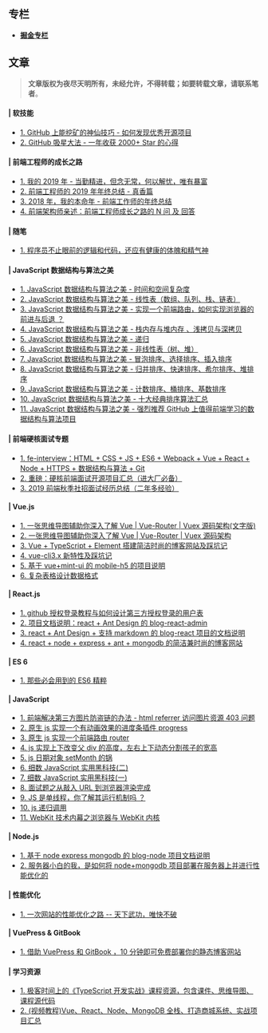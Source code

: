
<!-- ## 分类

- [JavaScript 数据结构与算法之美](https://github.com/biaochenxuying/blog/projects/10)
- [JavaScript](https://github.com/biaochenxuying/blog/projects/4)
- [Vue.js](https://github.com/biaochenxuying/blog/projects/3)
- [ES 6](https://github.com/biaochenxuying/blog/projects/2)
- [React.js](https://github.com/biaochenxuying/blog/projects/5)
- [Node.js](https://github.com/biaochenxuying/blog/projects/7)
- [MongoDB](https://github.com/biaochenxuying/blog/projects/5)
- [软技能](https://github.com/biaochenxuying/blog/projects/11)
- [硬核面试专题](https://github.com/biaochenxuying/blog/projects/12)
- [前端工程师成长之路](https://github.com/biaochenxuying/blog/projects/14)
- [半小时硬核理财入门](https://github.com/biaochenxuying/blog/projects/9)
- [随笔](https://github.com/biaochenxuying/blog/projects/5) -->

## 专栏

- [**掘金专栏**](https://juejin.im/user/591d6b4d0ce463006926ae40)

<!-- ## 服务器

优惠消息：[阿里服务器低于 1 折、89/年、229/3年，比学生机还便宜](https://www.aliyun.com/minisite/goods?userCode=g6evk7n0&share_source=copy_link)，通过些链接购买就是最便宜的。

笔者觉得每个开发者都应该拥有自己的网站和服务器，这可是很酷的事情，学习 Linux、跑跑脚本、建站、搭博客、搭建个项目给面试官看也香，对找工作和面试都加分，还可以熟悉技术栈。

不知道如何使用服务器？可以看看我写的文章：[服务器小白的我,是如何将 node+mongodb 项目部署在服务器上并进行性能优化的](https://juejin.im/post/5bfb4ce46fb9a049a81efd2e) -->


## 文章


> **文章版权为夜尽天明所有，未经允许，不得转载；如要转载文章，请联系笔者**。

#### | 软技能

- [1. GitHub 上能挖矿的神仙技巧 - 如何发现优秀开源项目](https://github.com/biaochenxuying/blog/issues/45)
- [2. GitHub 吸星大法 - 一年收获 2000+ Star 的心得](https://github.com/biaochenxuying/blog/issues/49)

#### | 前端工程师的成长之路

- [1. 我的 2019 年 - 当勤精进，但念无常，何以解忧，唯有暴富](https://github.com/biaochenxuying/blog/issues/55)
- [2. 前端工程师的 2019 年年终总结 - 真香篇](https://github.com/biaochenxuying/blog/issues/54)
- [3. 2018 年，我的本命年 - 前端工作师的年终总结](https://github.com/biaochenxuying/blog/issues/19)
- [4. 前端架构师亲述：前端工程师成长之路的 N 问 及 回答](https://github.com/biaochenxuying/blog/issues/33)


#### | 随笔

- [1. 程序员不止眼前的逻辑和代码，还应有健康的体魄和精气神](https://github.com/biaochenxuying/blog/issues/6)


#### | JavaScript 数据结构与算法之美

- [1. JavaScript 数据结构与算法之美 - 时间和空间复杂度](https://github.com/biaochenxuying/blog/issues/29)
- [2. JavaScript 数据结构与算法之美 - 线性表（数组、队列、栈、链表）](https://github.com/biaochenxuying/blog/issues/34)
- [3. JavaScript 数据结构与算法之美 - 实现一个前端路由，如何实现浏览器的前进与后退 ？](https://github.com/biaochenxuying/blog/issues/30)
- [4. JavaScript 数据结构与算法之美 - 栈内存与堆内存 、浅拷贝与深拷贝](https://github.com/biaochenxuying/blog/issues/35)
- [5. JavaScript 数据结构与算法之美 - 递归](https://github.com/biaochenxuying/blog/issues/36)
- [6. JavaScript 数据结构与算法之美 - 非线性表（树、堆）](https://github.com/biaochenxuying/blog/issues/37)
- [7. JavaScript 数据结构与算法之美 - 冒泡排序、选择排序、插入排序](https://github.com/biaochenxuying/blog/issues/39)
- [8. JavaScript 数据结构与算法之美 - 归并排序、快速排序、希尔排序、堆排序](https://github.com/biaochenxuying/blog/issues/40) 
- [9. JavaScript 数据结构与算法之美 - 计数排序、桶排序、基数排序](https://github.com/biaochenxuying/blog/issues/41) 
- [10. JavaScript 数据结构与算法之美 - 十大经典排序算法汇总](https://github.com/biaochenxuying/blog/issues/42) 
- [11. JavaScript 数据结构与算法之美 - 强烈推荐 GitHub 上值得前端学习的数据结构与算法项目](https://github.com/biaochenxuying/blog/issues/43)


#### | 前端硬核面试专题

- [1. fe-interview：HTML + CSS + JS + ES6 + Webpack + Vue + React + Node + HTTPS + 数据结构与算法 + Git](https://github.com/biaochenxuying/blog/blob/master/interview/fe-interview.md)
- [2. 重磅：硬核前端面试开源项目汇总（进大厂必备）](https://github.com/biaochenxuying/blog/issues/47)
- [3. 2019 前端秋季社招面试经历总结（二年多经验）](https://github.com/biaochenxuying/blog/issues/48)


#### | Vue.js

- [1. 一张思维导图辅助你深入了解 Vue | Vue-Router | Vuex 源码架构(文字版)](https://github.com/biaochenxuying/blog/issues/28)
- [2. 一张思维导图辅助你深入了解 Vue | Vue-Router | Vuex 源码架构](https://github.com/biaochenxuying/blog/issues/27)
- [3. Vue + TypeScript + Element 搭建简洁时尚的博客网站及踩坑记](https://github.com/biaochenxuying/blog/issues/25)
- [4. vue-cli3.x 新特性及踩坑记](https://github.com/biaochenxuying/blog/issues/2)
- [5. 基于 vue+mint-ui 的 mobile-h5 的项目说明](https://github.com/biaochenxuying/blog/issues/4)
- [6. 复杂表格设计数据格式](https://github.com/biaochenxuying/blog/issues/7)

#### | React.js


- [1. github 授权登录教程与如何设计第三方授权登录的用户表](https://github.com/biaochenxuying/blog/issues/23)
- [2. 项目文档说明：react + Ant Design 的 blog-react-admin](https://github.com/biaochenxuying/blog/issues/16)
- [3. react + Ant Design + 支持 markdown 的 blog-react 项目的文档说明](https://github.com/biaochenxuying/blog/issues/15)
- [4. react + node + express + ant + mongodb 的简洁兼时尚的博客网站](https://github.com/biaochenxuying/blog/issues/14)


#### | ES 6

- [1. 那些必会用到的 ES6 精粹](https://github.com/biaochenxuying/blog/issues/1)


#### | JavaScript

- [1. 前端解决第三方图片防盗链的办法 - html referrer 访问图片资源 403 问题](https://github.com/biaochenxuying/blog/issues/31)
- [2. 原生 js 实现一个有动画效果的进度条插件 progress](https://github.com/biaochenxuying/blog/issues/21)
- [3. 原生 js 实现一个前端路由 router](https://github.com/biaochenxuying/blog/issues/22)
- [4. js 实现上下改变父 div 的高度，左右上下动态分割孩子的宽高](https://github.com/biaochenxuying/blog/issues/20)
- [5. js 日期对象 setMonth 的锅](https://github.com/biaochenxuying/blog/issues/13)
- [6. 细数 JavaScript 实用黑科技(二)](https://github.com/biaochenxuying/blog/issues/12)
- [7. 细数 JavaScript 实用黑科技(一)](https://github.com/biaochenxuying/blog/issues/11)
- [8. 面试题之从敲入 URL 到浏览器渲染完成](https://github.com/biaochenxuying/blog/issues/3)
- [9. JS 是单线程，你了解其运行机制吗 ？](https://github.com/biaochenxuying/blog/issues/8)
- [10. js 递归调用](https://github.com/biaochenxuying/blog/issues/9)
- [11. WebKit 技术内幕之浏览器与 WebKit 内核](https://github.com/biaochenxuying/blog/issues/10)


#### | Node.js

- [1. 基于 node express mongodb 的 blog-node 项目文档说明](https://github.com/biaochenxuying/blog/issues/17)
- [2. 服务器小白的我，是如何将 node+mongodb 项目部署在服务器上并进行性能优化的](https://github.com/biaochenxuying/blog/issues/18)


#### | 性能优化

- [1. 一次网站的性能优化之路 -- 天下武功，唯快不破](https://github.com/biaochenxuying/blog/issues/24)

#### | VuePress & GitBook

- [1. 借助 VuePress 和 GitBook ，10 分钟即可免费部署你的静态博客网站](https://github.com/biaochenxuying/blog/issues/53)


#### | 学习资源

- [1. 极客时间上的《TypeScript 开发实战》课程资源，包含课件、思维导图、课程源代码](https://github.com/biaochenxuying/blog/tree/master/typescript-in-action)
- [2. (视频教程)Vue、React、Node、MongoDB 全栈、打造商城系统、实战项目汇总](https://mp.weixin.qq.com/s/7f767Y5FHM9i2_GeUSz-Iw)
